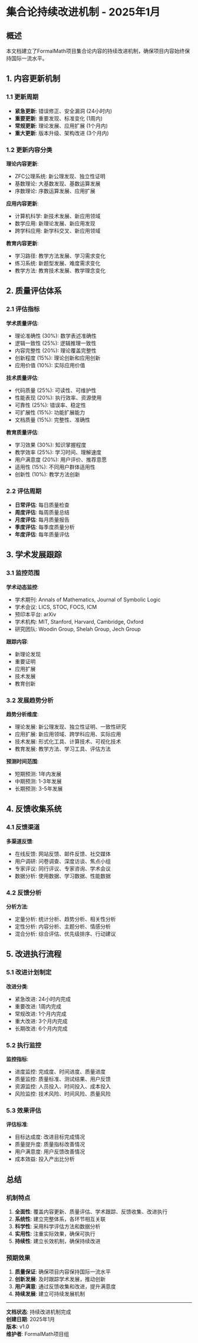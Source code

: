 # 集合论持续改进机制 - 2025年1月

## 概述

本文档建立了FormalMath项目集合论内容的持续改进机制，确保项目内容始终保持国际一流水平。

## 1. 内容更新机制

### 1.1 更新周期

- **紧急更新**: 错误修正、安全漏洞 (24小时内)
- **重要更新**: 重要发现、标准变化 (1周内)
- **常规更新**: 理论发展、应用扩展 (1个月内)
- **重大更新**: 版本升级、架构改进 (3个月内)

### 1.2 更新内容分类

**理论内容更新**:
- ZFC公理系统: 新公理发现、独立性证明
- 基数理论: 大基数发现、基数运算发展
- 序数理论: 序数运算发展、应用扩展

**应用内容更新**:
- 计算机科学: 新技术发展、新应用领域
- 数学应用: 新理论发展、新应用发现
- 跨学科应用: 新学科交叉、新应用领域

**教育内容更新**:
- 学习路径: 教学方法发展、学习需求变化
- 练习系统: 新题型发展、难度需求变化
- 教学方法: 教育技术发展、教学理念变化

## 2. 质量评估体系

### 2.1 评估指标

**学术质量评估**:
- 理论准确性 (30%): 数学表述准确性
- 逻辑一致性 (25%): 逻辑推理一致性
- 内容完整性 (20%): 理论覆盖完整性
- 创新程度 (15%): 理论创新和应用创新
- 应用价值 (10%): 实际应用价值

**技术质量评估**:
- 代码质量 (25%): 可读性、可维护性
- 性能表现 (20%): 执行效率、资源使用
- 可靠性 (25%): 错误率、稳定性
- 可扩展性 (15%): 功能扩展能力
- 文档质量 (15%): 完整性、准确性

**教育质量评估**:
- 学习效果 (30%): 知识掌握程度
- 教学效率 (25%): 学习时间、理解速度
- 用户满意度 (20%): 用户评价、推荐意愿
- 适用性 (15%): 不同用户群体适用性
- 创新性 (10%): 教学方法创新

### 2.2 评估周期

- **日常评估**: 每日质量检查
- **周度评估**: 每周质量总结
- **月度评估**: 每月质量报告
- **季度评估**: 每季度质量分析
- **年度评估**: 每年质量评估

## 3. 学术发展跟踪

### 3.1 监控范围

**学术动态监控**:
- 学术期刊: Annals of Mathematics, Journal of Symbolic Logic
- 学术会议: LICS, STOC, FOCS, ICM
- 预印本平台: arXiv
- 学术机构: MIT, Stanford, Harvard, Cambridge, Oxford
- 研究团队: Woodin Group, Shelah Group, Jech Group

**跟踪内容**:
- 新理论发现
- 重要证明
- 应用扩展
- 技术发展
- 教育创新

### 3.2 发展趋势分析

**趋势分析维度**:
- 理论发展: 新公理发现、独立性证明、一致性研究
- 应用扩展: 新应用领域、跨学科应用、实际应用
- 技术发展: 形式化工具、计算技术、可视化技术
- 教育发展: 教学方法、学习工具、评估方法

**预测时间范围**:
- 短期预测: 1年内发展
- 中期预测: 1-3年发展
- 长期预测: 3-5年发展

## 4. 反馈收集系统

### 4.1 反馈渠道

**多渠道反馈**:
- 在线反馈: 网站反馈、邮件反馈、社交媒体
- 用户调研: 问卷调查、深度访谈、焦点小组
- 专家评议: 同行评议、专家咨询、学术会议
- 数据分析: 使用数据、学习数据、性能数据

### 4.2 反馈分析

**分析方法**:
- 定量分析: 统计分析、趋势分析、相关性分析
- 定性分析: 内容分析、主题分析、情感分析
- 混合分析: 综合评估、优先级排序、行动建议

## 5. 改进执行流程

### 5.1 改进计划制定

**改进分类**:
- 紧急改进: 24小时内完成
- 重要改进: 1周内完成
- 常规改进: 1个月内完成
- 重大改进: 3个月内完成
- 长期改进: 6个月内完成

### 5.2 执行监控

**监控指标**:
- 进度监控: 完成度、时间进度、质量进度
- 质量监控: 质量标准、测试结果、用户反馈
- 资源监控: 人员投入、时间投入、成本投入
- 风险监控: 技术风险、时间风险、质量风险

### 5.3 效果评估

**评估标准**:
- 目标达成度: 改进目标完成情况
- 质量提升度: 质量指标改善情况
- 用户满意度: 用户反馈改善情况
- 成本效益: 投入产出比分析

## 总结

### 机制特点

1. **全面性**: 覆盖内容更新、质量评估、学术跟踪、反馈收集、改进执行
2. **系统性**: 建立完整体系，各环节相互关联
3. **科学性**: 采用科学评估方法和数据分析
4. **实用性**: 注重实际效果，确保可执行
5. **持续性**: 建立长效机制，确保持续改进

### 预期效果

1. **质量保证**: 确保项目内容保持国际一流水平
2. **创新发展**: 及时跟踪学术发展，推动创新
3. **用户满意**: 通过反馈收集和改进，提升满意度
4. **持续发展**: 建立可持续发展机制

---

**文档状态**: 持续改进机制完成  
**创建日期**: 2025年1月  
**版本**: v1.0  
**维护者**: FormalMath项目组
